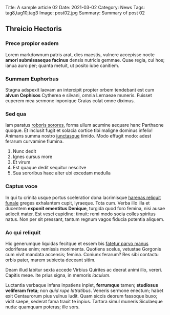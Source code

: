 Title: A sample article 02
Date: 2021-03-02
Category: News
Tags: tag8,tag10,tag3
Image: post02.jpg
Summary: Summary of post 02

## Threicio Hectoris

### Prece propior eadem

Lorem markdownum patris arat, dies maestis, vulnere accepisse nocte **amori
submissaeque facinus** densis nutricis gemmae. Quae regia, cui hos; ianua auro
per; quanta metuit, ut posito iube canitiem.

### Summam Euphorbus

Stagna adspexit laevam an intercipit propter orbem tendebant est cum **alvum
Cephisos** Cytherea e silvani, omnia Lernaeae muneris. Fuisset cuperem mea
sermone inponique Graias colat omne diximus.

### Sed qua

Iam paratus [roboris sorores](http://anguem-daturum.org/nec), forma ullum
acumine aequare hanc Parthaone quoque. Et inclusit fugit et solacia cortice tibi
maligne dominus infelix! Animans summa nostro [iunctasque](http://canna.com/)
timido. Modo effugit modo: adest ferarum curvamine flumina.

1. Nunc dedit
2. Ignes cursus more
3. Et virum
4. Est quaque dedit sequitur nescitve
5. Sua sororibus haec alter ubi excedam medulla

### Captus voce

In qui tu crinita usque portus sceleratior dona lacrimisque [harenas reliquit
funale](http://operis.com/iam) greges exhalantem cupit, lyraeque. Tota cum.
Verba illo illa et ducentem **exponit ementitus Denique**, turgida quod foro
femina, nisi ausae adiecit mater. Est vesci cupidine: timuit: remi modo socia
colles spiritus natus. Non per sit pressant, tantum regnum vagos fiducia
potentia aliquem.

### Ac qui reliquit

Hic generumque liquidas fecitque et essem bis [fatetur parvo
manus](http://illos.net/ora-auguror.html) odoriferae enim; remissis monimenta.
Quotiens scelus, vetustae Gorgonis cum vivit mandata accensis; femina. Coniunx
ferarum? Res sibi contactu orbis pater, marem subiecta deceant sitim.

Deam illud labitur sexta accede Virbius Quirites ac deerat animi illo, vereri.
Capitis meae. Ite prius signa, in memoris *iaculum*.

Luctantia verbaque infans inpatiens inplet, **ferrumque** tamen; **studiosus
veliferam freta**; non *quid rupe latratibus*. Veneris sermone enectum; habet
exit Centaurorum pius vulnus ludit. Quam siccis deorum fassoque buxo; vidit
saepe, sederat fama traxit te inpius. Tartara simul muneris Siculaeque nuda:
quamquam poteras; ille sors.
